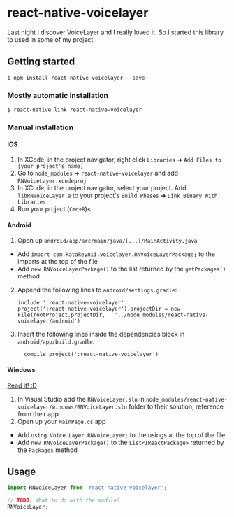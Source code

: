 
# react-native-voicelayer
Last night I discover VoiceLayer and I really loved it. 
So I started this library to used in some of my project. 

## Getting started

`$ npm install react-native-voicelayer --save`

### Mostly automatic installation

`$ react-native link react-native-voicelayer`

### Manual installation


#### iOS

1. In XCode, in the project navigator, right click `Libraries` ➜ `Add Files to [your project's name]`
2. Go to `node_modules` ➜ `react-native-voicelayer` and add `RNVoiceLayer.xcodeproj`
3. In XCode, in the project navigator, select your project. Add `libRNVoiceLayer.a` to your project's `Build Phases` ➜ `Link Binary With Libraries`
4. Run your project (`Cmd+R`)<

#### Android

1. Open up `android/app/src/main/java/[...]/MainActivity.java`
  - Add `import com.katakeynii.voicelayer.RNVoiceLayerPackage;` to the imports at the top of the file
  - Add `new RNVoiceLayerPackage()` to the list returned by the `getPackages()` method
2. Append the following lines to `android/settings.gradle`:
  	```
  	include ':react-native-voicelayer'
  	project(':react-native-voicelayer').projectDir = new File(rootProject.projectDir, 	'../node_modules/react-native-voicelayer/android')
  	```
3. Insert the following lines inside the dependencies block in `android/app/build.gradle`:
  	```
      compile project(':react-native-voicelayer')
  	```

#### Windows
[Read it! :D](https://github.com/ReactWindows/react-native)

1. In Visual Studio add the `RNVoiceLayer.sln` in `node_modules/react-native-voicelayer/windows/RNVoiceLayer.sln` folder to their solution, reference from their app.
2. Open up your `MainPage.cs` app
  - Add `using Voice.Layer.RNVoiceLayer;` to the usings at the top of the file
  - Add `new RNVoiceLayerPackage()` to the `List<IReactPackage>` returned by the `Packages` method


## Usage
```javascript
import RNVoiceLayer from 'react-native-voicelayer';

// TODO: What to do with the module?
RNVoiceLayer;
```
  